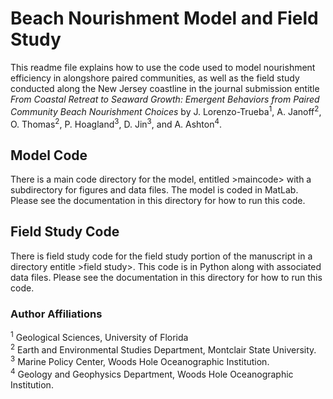 # Beach Nourishment Model and Field Study
This readme file explains how to use the code used to model nourishment efficiency in alongshore paired communities, as well as the field study conducted along the New Jersey coastline in the journal submission entitle *From Coastal Retreat to Seaward Growth: Emergent Behaviors from Paired Community Beach Nourishment Choices* by J. Lorenzo-Trueba<sup>1</sup>, A. Janoff<sup>2</sup>, O. Thomas<sup>2</sup>, P. Hoagland<sup>3</sup>, D. Jin<sup>3</sup>, and A. Ashton<sup>4</sup>.

## Model Code
There is a main code directory for the model, entitled >maincode> with a subdirectory for figures and data files. The model is coded in MatLab. Please see the documentation in this directory for how to run this code.

## Field Study Code
There is field study code for the field study portion of the manuscript in a directory entitle >field study>. This code is in Python along with associated data files. Please see the documentation in this directory for how to run this code.

### Author Affiliations
<sup>1</sup> Geological Sciences, University of Florida\
<sup>2</sup> Earth and Environmental Studies Department, Montclair State University.\
<sup>3</sup> Marine Policy Center, Woods Hole Oceanographic Institution.\
<sup>4</sup> Geology and Geophysics Department, Woods Hole Oceanographic Institution.

